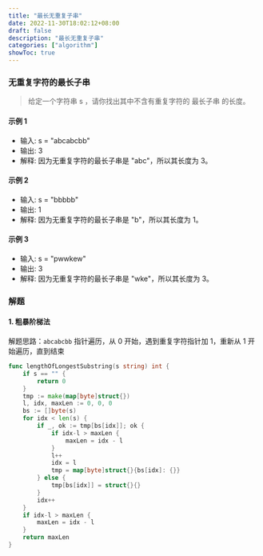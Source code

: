 ```yaml
---
title: "最长无重复子串"
date: 2022-11-30T18:02:12+08:00
draft: false
description: "最长无重复子串"
categories: ["algorithm"]
showToc: true
---
```


### 无重复字符的最长子串
> 给定一个字符串 s ，请你找出其中不含有重复字符的 最长子串 的长度。

#### 示例 1
- 输入: s = "abcabcbb"
- 输出: 3 
- 解释: 因为无重复字符的最长子串是 "abc"，所以其长度为 3。

#### 示例 2
- 输入: s = "bbbbb"
- 输出: 1
- 解释: 因为无重复字符的最长子串是 "b"，所以其长度为 1。

#### 示例 3
- 输入: s = "pwwkew"
- 输出: 3
- 解释: 因为无重复字符的最长子串是 "wke"，所以其长度为 3。

### 解题
#### 1. 粗暴阶梯法
解题思路：`abcabcbb`
指针遍历，从 0 开始，遇到重复字符指针加 1，重新从 1 开始遍历，直到结束

```go
func lengthOfLongestSubstring(s string) int {
    if s == "" {
        return 0
    }
    tmp := make(map[byte]struct{})
    l, idx, maxLen := 0, 0, 0
    bs := []byte(s)
    for idx < len(s) {
        if _, ok := tmp[bs[idx]]; ok {
            if idx-l > maxLen {
                maxLen = idx - l
            }
            l++
            idx = l
            tmp = map[byte]struct{}{bs[idx]: {}}
        } else {
            tmp[bs[idx]] = struct{}{}
        }
        idx++
    }
    if idx-l > maxLen {
        maxLen = idx - l
    }
    return maxLen
}
```